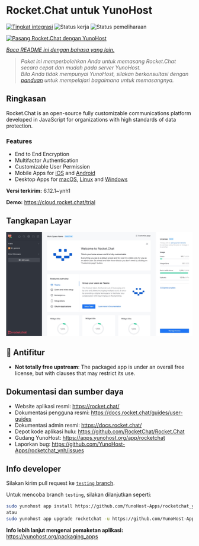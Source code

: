 <!--
N.B.: README ini dibuat secara otomatis oleh <https://github.com/YunoHost/apps/tree/master/tools/readme_generator>
Ini TIDAK boleh diedit dengan tangan.
-->

# Rocket.Chat untuk YunoHost

[![Tingkat integrasi](https://dash.yunohost.org/integration/rocketchat.svg)](https://ci-apps.yunohost.org/ci/apps/rocketchat/) ![Status kerja](https://ci-apps.yunohost.org/ci/badges/rocketchat.status.svg) ![Status pemeliharaan](https://ci-apps.yunohost.org/ci/badges/rocketchat.maintain.svg)

[![Pasang Rocket.Chat dengan YunoHost](https://install-app.yunohost.org/install-with-yunohost.svg)](https://install-app.yunohost.org/?app=rocketchat)

*[Baca README ini dengan bahasa yang lain.](./ALL_README.md)*

> *Paket ini memperbolehkan Anda untuk memasang Rocket.Chat secara cepat dan mudah pada server YunoHost.*  
> *Bila Anda tidak mempunyai YunoHost, silakan berkonsultasi dengan [panduan](https://yunohost.org/install) untuk mempelajari bagaimana untuk memasangnya.*

## Ringkasan

Rocket.Chat is an open-source fully customizable communications platform developed in JavaScript for organizations with high standards of data protection.

### Features

- End to End Encryption
- Multifactor Authentication
- Customizable User Permission
- Mobile Apps for [iOS](https://apps.apple.com/app/rocket-chat/id1148741252) and [Android](https://play.google.com/store/apps/details?id=chat.rocket.android)
- Desktop Apps for [macOS](https://apps.apple.com/br/app/rocket-chat/id1086818840), [Linux](https://snapcraft.io/rocketchat-desktop) and [Windows](https://releases.rocket.chat/desktop/latest/download)

**Versi terkirim:** 6.12.1~ynh1

**Demo:** <https://cloud.rocket.chat/trial>

## Tangkapan Layar

![Tangkapan Layar pada Rocket.Chat](./doc/screenshots/screenshot.jpg)

## :red_circle: Antifitur

- **Not totally free upstream**: The packaged app is under an overall free license, but with clauses that may restrict its use.

## Dokumentasi dan sumber daya

- Website aplikasi resmi: <https://rocket.chat/>
- Dokumentasi pengguna resmi: <https://docs.rocket.chat/guides/user-guides>
- Dokumentasi admin resmi: <https://docs.rocket.chat/>
- Depot kode aplikasi hulu: <https://github.com/RocketChat/Rocket.Chat>
- Gudang YunoHost: <https://apps.yunohost.org/app/rocketchat>
- Laporkan bug: <https://github.com/YunoHost-Apps/rocketchat_ynh/issues>

## Info developer

Silakan kirim pull request ke [`testing` branch](https://github.com/YunoHost-Apps/rocketchat_ynh/tree/testing).

Untuk mencoba branch `testing`, silakan dilanjutkan seperti:

```bash
sudo yunohost app install https://github.com/YunoHost-Apps/rocketchat_ynh/tree/testing --debug
atau
sudo yunohost app upgrade rocketchat -u https://github.com/YunoHost-Apps/rocketchat_ynh/tree/testing --debug
```

**Info lebih lanjut mengenai pemaketan aplikasi:** <https://yunohost.org/packaging_apps>
